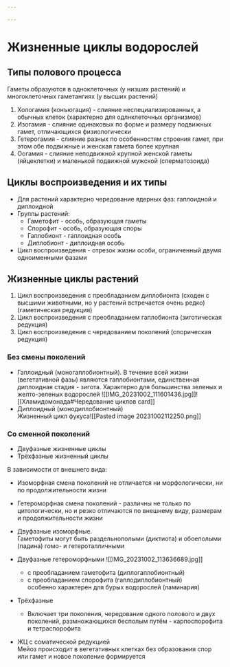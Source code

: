 ```yaml
---

---
```

# Жизненные циклы водорослей

## Типы полового процесса
Гаметы образуются в одноклеточных (у низших растений) и многоклеточных гаметангиях (у высших растений)

1. Хологамия (конъюгация) - слияние неспециализированных, а обычных клеток (характерно для одлнклеточных организмов)
2. Изогамия - слияние одинаковых по форме и размеру подвижных гамет, отличающихся физиологически
3. Гетерогамия - слияние разных по особенностям строения гамет, при этом обе подвижные и женская гамета более крупная
4. Оогамия - слияние неподвижной крупной женской гаметы (яйцеклетки) и маленькой подвижной мужской (сперматозоида)
## Циклы воспроизведения и их типы
- Для растений характерно чередование ядерных фаз: гаплоидной и диплоидной
- Группы растений:
	- Гаметофит - особь, образующая гаметы
	- Спорофит - особь, образующая споры
	- Гаплобионт - гаплоидная особь
	- Диплобионт - диплоидная особь
- Цикл воспроизведения - отрезок жизни особи, ограниченный двумя одноименными фазами
## Жизненные циклы растений
1. Цикл воспроизведения с преобладанием диплобионта (сходен с высшими животными, но у растений встречается очень редко) (гаметическая редукция) 
2. Цикл воспроизведения с преобладанием гаплобионта (зиготическая редукция)
3. Цикл воспроизведения с чередованием поколений (спорическая редукция)
### Без смены поколений
- Гаплоидный (моногаплобионтный). В течение всей жизни (вегетативной фазы) являются гаплобионтами, единственная диплоидная стадия - зигота. Характерно для большинства зеленых и желто-зеленых водорослей ![[IMG_20231002_111601436.jpg]]![[Хламидомонада#Чередование циклов card]]
- Диплоидный (монодиплобионтный)<br>Жизненный цикл фукуса![[Pasted image 20231002112250.png]]
### Со сменной поколений
- Двуфазные жизненные циклы
- Трёхфазные жизненный циклы

В зависимости от внешнего вида:
- Изоморфная смена поколений не отличается ни морфологически, ни по продолжительности жизни
- Гетероморфная смена поколений - различны не только по цитологически, но и резко отличаются по внешнему виду, размерам и продолжительности жизни

- Двуфазные изоморфные.<br>Гаметофиты могут быть раздельнополыми (диктиота) и обоеполыми (падина) гомо- и гетероталличными
- Двуфазные гетероморфными ![[IMG_20231002_113636689.jpg]]
	- с преобладанием гаметофита (диплогаплобионтный)
	- с преобладанием спорофита (гаплодиплобионтный)<br>особенно характерен для бурых водорослей (ламинария)
- Трёхфазные 
	- Включает три поколения, чередование одного полового и двух поколений, размножающихся бесполым путём - карпоспорофита и тетраспорофита
- ЖЦ с соматической редукцией<br>Мейоз происходит в вегетативных клетках без образования спор или гамет и новое поколение формируется